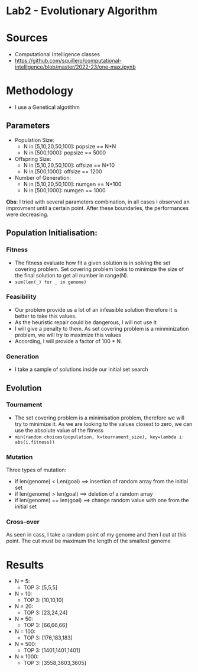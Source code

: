 # Lab2 - Evolutionary Algorithm

# Sources

- Computational Intelligence classes 
- https://github.com/squillero/computational-intelligence/blob/master/2022-23/one-max.ipynb

# Methodology

- I use a Genetical algotithm

## Parameters

- Population Size:
    - N in [5,10,20,50,100]: popsize == N*N
    - N in [500,1000]: popsize == 5000 
- Offspring Size:
    - N in [5,10,20,50,100]: offsize == N*10
    - N in [500,1000]: offsize == 1200 
- Number of Generation:
    - N in [5,10,20,50,100]: numgen == N*100
    - N in [500,1000]: numgen == 1000

**Obs**: I tried with several parameters combination, in all cases I observed an improvment until a certain point. After these boundaries, the performances were decreasing.  

## Population Initialisation:

### Fitness
- The fitness evaluate how fit a given solution is in solving the set covering problem. Set covering problem looks to minimize the size of the final solution to get all number in range(N).
- ```sum(len(_) for _ in genome)```

### Feasibility

- Our problem provide us a lot of an infeasible solution therefore it is better to take this values. 
- As the heuristic repair could be dangerous, I will not use it
- I will give a penalty to them. As set covering problem is a minminization problem, we will try to maximize this values
- According, I will provide a factor of 100 * N.

### Generation

- I take a sample of solutions inside our initial set search

## Evolution

### Tournament
- The set covering problem is a minimisation problem, therefore we will try to minimize it. As we are looking to the values closest to zero, we can use the absolute value of the fitness
- ```min(random.choices(population, k=tournament_size), key=lambda i: abs(i.fitness))```
### Mutation
Three types of mutation:
- if len(genome) < Len(goal) ==> insertion of random array from the initial set
- if len(genome) > len(goal) ==> deletion of a random array
- if len(genome) == len(goal) ==> change random value with one from the initial set

### Cross-over
As seen in cass, I take a random point of my genome and then I cut at this point. The cut must be maximum the length of the smallest genome

# Results
- N = 5:
    - TOP 3: [5,5,5]
- N = 10:
    - TOP 3: [10,10,10]
- N = 20:
    - TOP 3: [23,24,24]
- N = 50:
    - TOP 3: [66,66,66]
- N = 100:
    - TOP 3: [176,183,183]
- N = 500:
    - TOP 3: [1401,1401,1401]
- N = 1000:
    - TOP 3: [3558,3603,3605]